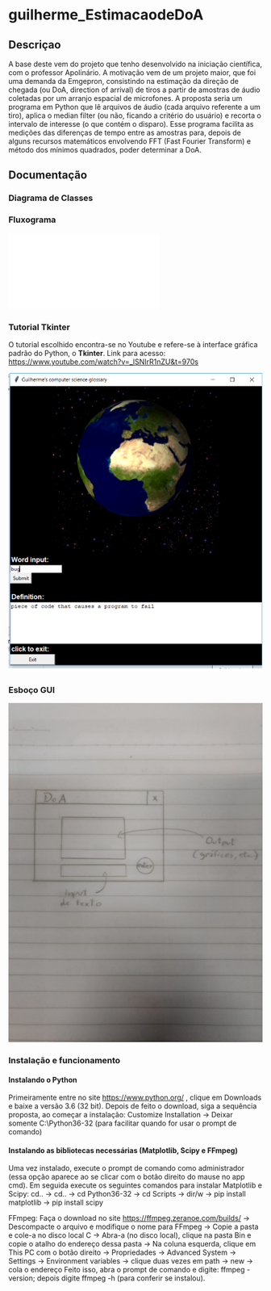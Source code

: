 # guilherme_EstimacaodeDoA

## Descriçao
A base deste vem do projeto que tenho desenvolvido na iniciação científica, com o professor Apolinário. A motivação vem de um projeto maior, que foi uma demanda da Emgepron, consistindo na estimação da direção de chegada (ou DoA, direction of arrival) de tiros a partir de amostras de áudio coletadas por um arranjo espacial de microfones. A proposta seria um programa em Python que lê arquivos de áudio (cada arquivo referente a um tiro), aplica o median filter  (ou não, ficando a critério do usuário) e recorta o intervalo de interesse (o que contém o disparo). Esse programa facilita as medições das diferenças de tempo entre as amostras para, depois de alguns recursos matemáticos envolvendo FFT (Fast Fourier Transform) e método dos mínimos quadrados, poder determinar a  DoA.

## Documentação

### Diagrama de Classes

### Fluxograma
![Fluxograma](Fluxograma.pdf)

### Tutorial Tkinter
O tutorial escolhido encontra-se no Youtube e refere-se à interface gráfica padrão do Python, o **Tkinter**. Link para acesso: https://www.youtube.com/watch?v=_lSNIrR1nZU&t=970s

![Tutorial GUI](GUItutorial.png)

### Esboço GUI
![Esboço GUI](GUI.png)

### Instalação e funcionamento

#### Instalando o Python
Primeiramente entre no site https://www.python.org/ , clique em Downloads e baixe a versão 3.6 (32 bit). Depois de feito o download, siga a sequência proposta, ao começar a instalação:
Customize Installation -> Deixar somente C:\Python36-32 (para facilitar quando for usar o prompt de comando)

#### Instalando as bibliotecas necessárias (Matplotlib, Scipy e FFmpeg)
Uma vez instalado, execute o prompt de comando como administrador (essa opção aparece ao se clicar com o botão direito do mause no app cmd). Em seguida execute os seguintes comandos para instalar Matplotlib e Scipy:
cd.. -> cd.. -> cd Python36-32 -> cd Scripts -> dir/w -> pip install matplotlib -> pip install scipy

FFmpeg: Faça o download no site https://ffmpeg.zeranoe.com/builds/ -> Descompacte o arquivo e modifique o nome para FFmpeg -> Copie a pasta e cole-a no disco local C -> Abra-a (no disco local), clique na pasta Bin e copie o atalho do endereço dessa pasta -> Na coluna esquerda, clique em This PC com o botão direito -> Propriedades -> Advanced System -> Settings -> Environment variables -> clique duas vezes em path -> new -> cola o endereço
Feito isso, abra o prompt de comando e digite: ffmpeg -version; depois digite ffmpeg -h (para conferir se instalou).
